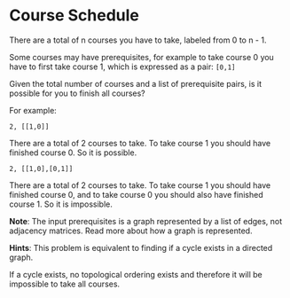 # Course Schedule

There are a total of n courses you have to take, labeled from 0 to n - 1.

Some courses may have prerequisites, for example to take course 0 you have to first take course 1, which is expressed as a pair: ```[0,1]```

Given the total number of courses and a list of prerequisite pairs, is it possible for you to finish all courses?

For example:

```2, [[1,0]]```

There are a total of 2 courses to take. To take course 1 you should have finished course 0. So it is possible.

```2, [[1,0],[0,1]]```

There are a total of 2 courses to take. To take course 1 you should have finished course 0, and to take course 0 you should also have finished course 1. So it is impossible.

**Note**:
The input prerequisites is a graph represented by a list of edges, not adjacency matrices. Read more about how a graph is represented.



**Hints**:
This problem is equivalent to finding if a cycle exists in a directed graph. 

If a cycle exists, no topological ordering exists and therefore it will be impossible to take all courses.


